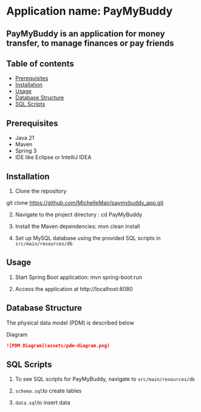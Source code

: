 # Application name: PayMyBuddy

## PayMyBuddy is an application for money transfer, to manage finances or pay friends

## Table of contents

- [Prerequisites](#prerequisites)
- [Installation](#installation)
- [Usage](#usage)
- [Database Structure](#database-structure)
- [SQL Scripts](#sql-scripts)

## Prerequisites

- Java 21
- Maven
- Spring 3
- IDE like Eclipse or IntelliJ IDEA

## Installation

1. Clone the repository 

git clone https://github.com/MichelleMair/paymybuddy_app.git

2. Navigate to the project directory : cd PayMyBuddy

3. Install the Maven dependencies: mvn clean install 

4. Set up MySQL database using the provided SQL scripts in `src/main/resources/db`

## Usage

1. Start Spring Boot application: mvn spring-boot:run

2. Access the application at http://localhost:8080

## Database Structure

The physical data model (PDM) is described below

Diagram
```markdown
![PDM Diagram](assets/pdm-diagram.png)
```


## SQL Scripts

1. To see SQL scripts for PayMyBuddy, navigate to `src/main/resources/db`

2. `schema.sql`to create tables 

3. `data.sql`to insert data